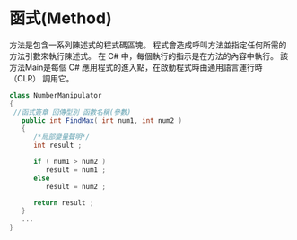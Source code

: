 # 函式(Method)
方法是包含一系列陳述式的程式碼區塊。 程式會造成呼叫方法並指定任何所需的方法引數來執行陳述式。 在 C# 中，每個執行的指示是在方法的內容中執行。 該方法Main是每個 C# 應用程式的進入點，在啟動程式時由通用語言運行時 （CLR） 調用它。
```C#
class NumberManipulator
{
 //函式簽章 回傳型別 函數名稱(參數)
   public int FindMax( int num1, int num2 )
   {
      /*局部變量聲明*/
      int result ;

      if ( num1 > num2 )
         result = num1 ;
      else
         result = num2 ;

      return result ;
   }
   ...
}
```
